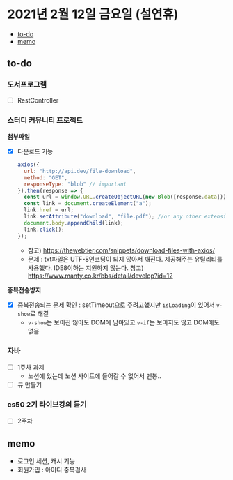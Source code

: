 # 2021년 2월 12일 금요일 (설연휴)

- [to-do](#to-do)
- [memo](#memo)

## to-do

### 도서프로그램

- [ ] RestController

### 스터디 커뮤니티 프로젝트

**첨부파일**

- [x] 다운로드 기능
  ```javascript
  axios({
    url: "http://api.dev/file-download",
    method: "GET",
    responseType: "blob" // important
  }).then(response => {
    const url = window.URL.createObjectURL(new Blob([response.data]));
    const link = document.createElement("a");
    link.href = url;
    link.setAttribute("download", "file.pdf"); //or any other extension
    document.body.appendChild(link);
    link.click();
  });
  ```
  - 참고) <https://thewebtier.com/snippets/download-files-with-axios/>
  - 문제 : txt파일은 UTF-8인코딩이 되지 않아서 깨진다. 제공해주는 유틸리티를 사용했다. IDE8이하는 지원하지 않는다. 참고) <https://www.manty.co.kr/bbs/detail/develop?id=12>

**중복전송방지**

- [x] 중복전송되는 문제 확인 : setTimeout으로 주려고했지만 `isLoading`이 있어서 `v-show`로 해결
  - `v-show`는 보이진 않아도 DOM에 남아있고 `v-if`는 보이지도 않고 DOM에도 없음

### 자바

- [ ] 1주차 과제
  - 노션에 있는데 노션 사이트에 들어갈 수 없어서 멘붕..
- [ ] 큐 만들기

### cs50 2기 라이브강의 듣기

- [ ] 2주차

## memo

- 로그인 세션, 캐시 기능
- 회원가입 : 아이디 중복검사
